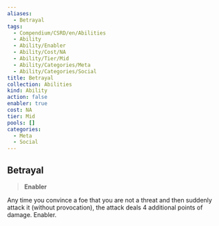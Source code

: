 ```yaml
---
aliases:
  - Betrayal
tags:
  - Compendium/CSRD/en/Abilities
  - Ability
  - Ability/Enabler
  - Ability/Cost/NA
  - Ability/Tier/Mid
  - Ability/Categories/Meta
  - Ability/Categories/Social
title: Betrayal
collection: Abilities
kind: Ability
action: false
enabler: true
cost: NA
tier: Mid
pools: []
categories:
  - Meta
  - Social
---
```

## Betrayal  
>**Enabler**
  
Any time you convince a foe that you are not a threat and then suddenly attack it (without provocation), the attack deals 4 additional points of damage. Enabler.